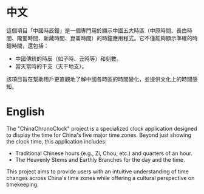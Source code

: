 # 中文

這個項目「中國時辰鐘」是一個專門用於顯示中國五大時區（中原時間、長白時間、隴蜀時間、新藏時間、崑崙時間）的時鐘應用程式。它不僅能夠顯示準確的時鐘時間，還包括：

- 中國傳統的時辰（如子時、丑時等）和刻數。
- 當天當時的干支（天干地支）。

該項目旨在幫助用戶更直觀地了解中國各時區的時間變化，並提供文化上的時間感知。

# English

The "ChinaChronoClock" project is a specialized clock application designed to display the time for China's five major time zones. Beyond just showing the clock time, this application includes:

- Traditional Chinese hours (e.g., Zi, Chou, etc.) and quarters of an hour.
- The Heavenly Stems and Earthly Branches for the day and the time.

This project aims to provide users with an intuitive understanding of time changes across China's time zones while offering a cultural perspective on timekeeping.
